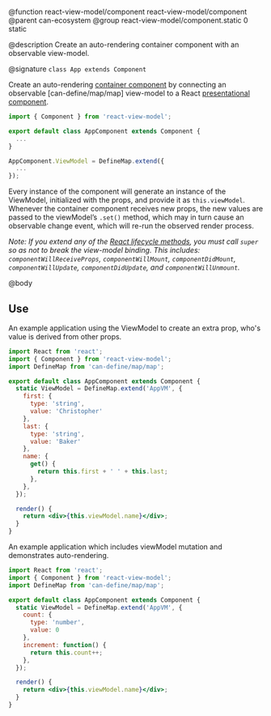 @function react-view-model/component react-view-model/component
@parent can-ecosystem
@group react-view-model/component.static 0 static

@description Create an auto-rendering container component with an observable view-model.

@signature `class App extends Component`

Create an auto-rendering [container component](https://medium.com/@dan_abramov/smart-and-dumb-components-7ca2f9a7c7d0#.v9i90qbq8) by connecting an observable [can-define/map/map] view-model to a React [presentational component](https://medium.com/@dan_abramov/smart-and-dumb-components-7ca2f9a7c7d0#.v9i90qbq8).

```javascript
import { Component } from 'react-view-model';

export default class AppComponent extends Component {
  ...
}

AppComponent.ViewModel = DefineMap.extend({
  ...
});
```

Every instance of the component will generate an instance of the ViewModel, initialized with the props, and provide it as `this.viewModel`. Whenever the container component receives new props, the new values are passed to the viewModel’s `.set()` method, which may in turn cause an observable change event, which will re-run the observed render process.

_Note: If you extend any of the [React lifecycle methods](https://facebook.github.io/react/docs/react-component.html#the-component-lifecycle), you must call `super` so as not to break the view-model binding. This includes: `componentWillReceiveProps`, `componentWillMount`, `componentDidMount`, `componentWillUpdate`, `componentDidUpdate`, and `componentWillUnmount`._


@body

## Use

An example application using the ViewModel to create an extra prop, who's value is derived from other props.

```jsx
import React from 'react';
import { Component } from 'react-view-model';
import DefineMap from 'can-define/map/map';

export default class AppComponent extends Component {
  static ViewModel = DefineMap.extend('AppVM', {
    first: {
      type: 'string',
      value: 'Christopher'
    },
    last: {
      type: 'string',
      value: 'Baker'
    },
    name: {
      get() {
        return this.first + ' ' + this.last;
      },
    },
  });

  render() {
    return <div>{this.viewModel.name}</div>;
  }
}
```

An example application which includes viewModel mutation and demonstrates auto-rendering.

```jsx
import React from 'react';
import { Component } from 'react-view-model';
import DefineMap from 'can-define/map/map';

export default class AppComponent extends Component {
  static ViewModel = DefineMap.extend('AppVM', {
    count: {
      type: 'number',
	  value: 0
    },
    increment: function() {
      return this.count++;
    },
  });

  render() {
    return <div>{this.viewModel.name}</div>;
  }
}
```

